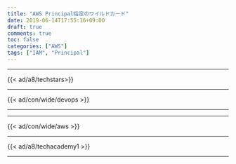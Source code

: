```yaml
---
title: "AWS Principal指定のワイルドカード"
date: 2019-06-14T17:55:16+09:00
draft: true
comments: true
toc: false
categories: ["AWS"]
tags: ["IAM", "Principal"]
---
```


<!--more-->

---

{{< ad/a8/techstars>}}

---

{{< ad/con/wide/devops >}}

---

---

{{< ad/con/wide/aws >}}

---

{{< ad/a8/techacademy1 >}}

---
